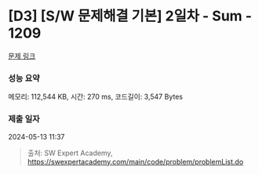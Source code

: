 # [D3] [S/W 문제해결 기본] 2일차 - Sum - 1209 

[문제 링크](https://swexpertacademy.com/main/code/problem/problemDetail.do?contestProbId=AV13_BWKACUCFAYh) 

### 성능 요약

메모리: 112,544 KB, 시간: 270 ms, 코드길이: 3,547 Bytes

### 제출 일자

2024-05-13 11:37



> 출처: SW Expert Academy, https://swexpertacademy.com/main/code/problem/problemList.do